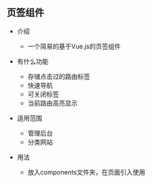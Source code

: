 ## 页签组件
+ 介绍
    + 一个简易的基于Vue.js的页签组件

+ 有什么功能
    + 存储点击过的路由标签
    + 快速导航
    + 可关闭标签
    + 当前路由高亮显示
    
+ 适用范围
    + 管理后台
    + 分类网站
    
+ 用法
    + 放入components文件夹，在页面引入使用